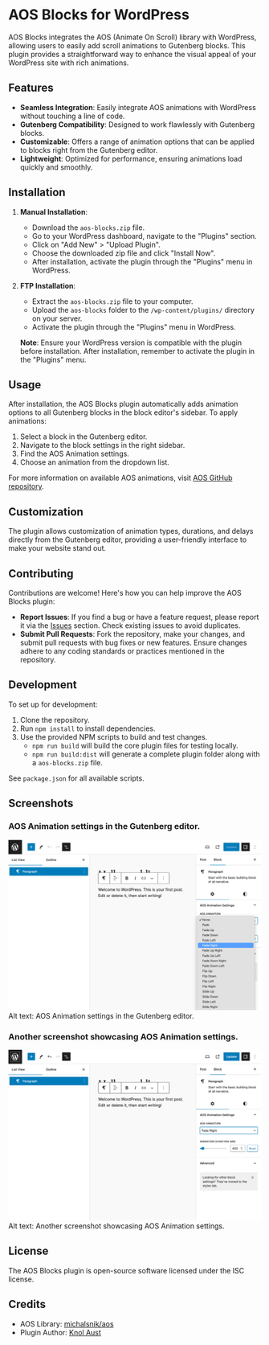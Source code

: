# AOS Blocks for WordPress

AOS Blocks integrates the AOS (Animate On Scroll) library with WordPress, allowing users to easily add scroll animations to Gutenberg blocks. This plugin provides a straightforward way to enhance the visual appeal of your WordPress site with rich animations.

## Features

- **Seamless Integration**: Easily integrate AOS animations with WordPress without touching a line of code.
- **Gutenberg Compatibility**: Designed to work flawlessly with Gutenberg blocks.
- **Customizable**: Offers a range of animation options that can be applied to blocks right from the Gutenberg editor.
- **Lightweight**: Optimized for performance, ensuring animations load quickly and smoothly.

## Installation

1. **Manual Installation**:
   - Download the `aos-blocks.zip` file.
   - Go to your WordPress dashboard, navigate to the "Plugins" section.
   - Click on "Add New" > "Upload Plugin".
   - Choose the downloaded zip file and click "Install Now".
   - After installation, activate the plugin through the "Plugins" menu in WordPress.

2. **FTP Installation**:
   - Extract the `aos-blocks.zip` file to your computer.
   - Upload the `aos-blocks` folder to the `/wp-content/plugins/` directory on your server.
   - Activate the plugin through the "Plugins" menu in WordPress.
   
   **Note**: Ensure your WordPress version is compatible with the plugin before installation. After installation, remember to activate the plugin in the "Plugins" menu.

## Usage

After installation, the AOS Blocks plugin automatically adds animation options to all Gutenberg blocks in the block editor's sidebar. To apply animations:

1. Select a block in the Gutenberg editor.
2. Navigate to the block settings in the right sidebar.
3. Find the AOS Animation settings.
4. Choose an animation from the dropdown list.

For more information on available AOS animations, visit [AOS GitHub repository](https://github.com/michalsnik/aos).

## Customization

The plugin allows customization of animation types, durations, and delays directly from the Gutenberg editor, providing a user-friendly interface to make your website stand out.

## Contributing

Contributions are welcome! Here's how you can help improve the AOS Blocks plugin:

- **Report Issues**: If you find a bug or have a feature request, please report it via the [Issues](https://github.com/knolaust/aos-blocks/issues) section. Check existing issues to avoid duplicates.
- **Submit Pull Requests**: Fork the repository, make your changes, and submit pull requests with bug fixes or new features. Ensure changes adhere to any coding standards or practices mentioned in the repository.

## Development

To set up for development:

1. Clone the repository.
2. Run `npm install` to install dependencies.
3. Use the provided NPM scripts to build and test changes.
   - `npm run build` will build the core plugin files for testing locally.
   - `npm run build:dist` will generate a complete plugin folder along with a `aos-blocks.zip` file.

See `package.json` for all available scripts.

## Screenshots

### AOS Animation settings in the Gutenberg editor.
   ![AOS Animation settings in the Gutenberg editor](assets/screenshot-1.jpg)
   Alt text: AOS Animation settings in the Gutenberg editor.

### Another screenshot showcasing AOS Animation settings.
   ![Another screenshot showcasing AOS Animation settings](assets/screenshot-2.jpg)
   Alt text: Another screenshot showcasing AOS Animation settings.

## License

The AOS Blocks plugin is open-source software licensed under the ISC license.

## Credits

- AOS Library: [michalsnik/aos](https://github.com/michalsnik/aos)
- Plugin Author: [Knol Aust](https://knolaust.com)
